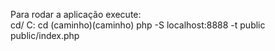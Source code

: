 
Para rodar a aplicação execute:  
    cd/
    C:
    cd (caminho)\(caminho)
    php -S localhost:8888 -t public public/index.php
